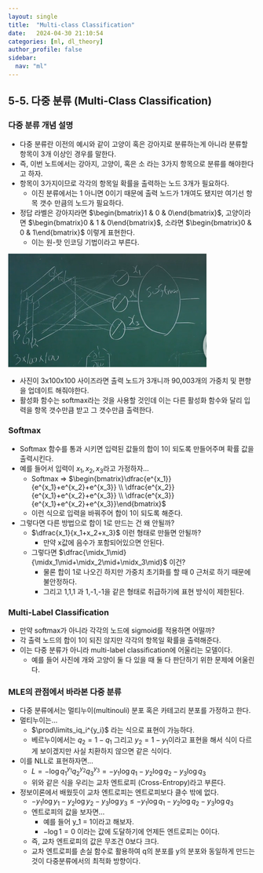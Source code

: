 ```yaml
---
layout: single
title:  "Multi-class Classification"
date:   2024-04-30 21:10:54 
categories: [ml, dl_theory]
author_profile: false
sidebar:
  nav: "ml"
---
```


## 5-5. 다중 분류 (Multi-Class Classification)

### 다중 분류 개념 설명

- 다중 분류란 이전의 예시와 같이 고양이 혹은 강아지로 분류하는게 아니라 분류할 항목이 3개 이상인 경우를 말한다.
- 즉, 이번 노트에서는 강아지, 고양이, 혹은 소 라는 3가지 항목으로 분류를 해야한다고 하자.
- 항목이 3가지이므로 각각의 항목일 확률을 출력하는 노드 3개가 필요하다.
    - 이진 분류에서는 1 아니면 0이기 때문에 출력 노드가 1개여도 됐지만 여기선 항목 갯수 만큼의 노드가 필요하다.
- 정답 라벨은 강아지라면 $\begin{bmatrix}1 & 0 & 0\end{bmatrix}$, 고양이라면 $\begin{bmatrix}0 & 1 & 0\end{bmatrix}$, 소라면 $\begin{bmatrix}0 & 0 & 1\end{bmatrix}$ 이렇게 표현한다.
    - 이는 원-핫 인코딩 기법이라고 부른다.

![image 21.png](/assets/images/dl-theory/image%2021.png)

- 사진이 3x100x100 사이즈라면 출력 노드가 3개니까 90,003개의 가중치 및 편향을 업데이트 해줘야한다.
- 활성화 함수는 softmax라는 것을 사용할 것인데 이는 다른 활성화 함수와 달리 입력을 항목 갯수만큼 받고 그 갯수만큼 출력한다.

### Softmax

- Softmax 함수를 통과 시키면 입력된 값들의 합이 1이 되도록 만들어주며 확률 값을 출력시킨다.
- 예를 들어서 입력이 $x_1,x_2,x_3$라고 가정하자…
    - Softmax ⇒ $\begin{bmatrix}\dfrac{e^{x_1}}{e^{x_1}+e^{x_2}+e^{x_3}} \\ \dfrac{e^{x_2}}{e^{x_1}+e^{x_2}+e^{x_3}} \\ \dfrac{e^{x_3}}{e^{x_1}+e^{x_2}+e^{x_3}}\end{bmatrix}$
    - 이런 식으로 입력을 바꿔주어 합이 1이 되도록 해준다.
- 그렇다면 다른 방법으로 합이 1로 만드는 건 왜 안될까?
    - $\dfrac{x_1}{x_1+x_2+x_3}$ 이런 형태로 만들면 안될까?
        - 만약 x값에 음수가 포함되어있으면 안된다.
    - 그렇다면 $\dfrac{\midx_1\mid}{\midx_1\mid+\midx_2\mid+\midx_3\mid}$ 이건?
        - 물론 합이 1로 나오긴 하지만 가중치 초기화를 할 때 0 근처로 하기 때문에 불안정하다.
        - 그리고 1,1,1 과 1,-1,-1을 같은 형태로 취급하기에 표현 방식이 제한된다.

### Multi-Label Classification

- 만약 softmax가 아니라 각각의 노드에 sigmoid를 적용하면 어떨까?
- 각 출력 노드의 합이 1이 되진 않지만 각각의 항목일 확률을 출력해준다.
- 이는 다중 분류가 아니라 multi-label classification에 어울리는 모델이다.
    - 예를 들어 사진에 개와 고양이 둘 다 있을 때 둘 다 판단하기 위한 문제에 어울린다.

### MLE의 관점에서 바라본 다중 분류

- 다중 분류에서는 멀티누이(multinouli) 분포 혹은 카테고리 분포를 가정하고 한다.
- 멀티누이는…
    - $\prod\limits_iq_i^{y_i}$ 라는 식으로 표현이 가능하다.
    - 베르누이에서는 $q_2 = 1-q_1$  그리고 $y_2 = 1-y_1$이라고 표현을 해서 식이 다르게 보이겠지만 사실 치환하지 않으면 같은 식이다.
- 이를 NLL로 표현하자면…
    - $L = -\log q_1^{y_1}q_2^{y_2}q_3^{y_3} = -y_1\log q_1 -y_2\log q_2 -y_3\log q_3$
    - 위와 같은 식을 우리는 교차 엔트로피 (Cross-Entropy)라고 부른다.
- 정보이론에서 배웠듯이 교차 엔트로피는 엔트로피보다 클수 밖에 없다.
    - $-y_1\log{y_1}-y_2\log{y_2}-y_3\log{y_3} \leq -y_1\log q_1 -y_2\log q_2 -y_3\log q_3$
    - 엔트로피의 값을 보자면…
        - 예를 들어 y_1 = 1이라고 해보자.
        - $-\log 1 = 0$ 이라는 값에 도달하기에 언제든 엔트로피는 0이다.
    - 즉, 교차 엔트로피의 값은 무조건 0보다 크다.
    - 교차 엔트로피를 손실 함수로 활용하여 q의 분포를 y의 분포와 동일하게 만드는 것이 다중분류에서의 최적화 방향이다.